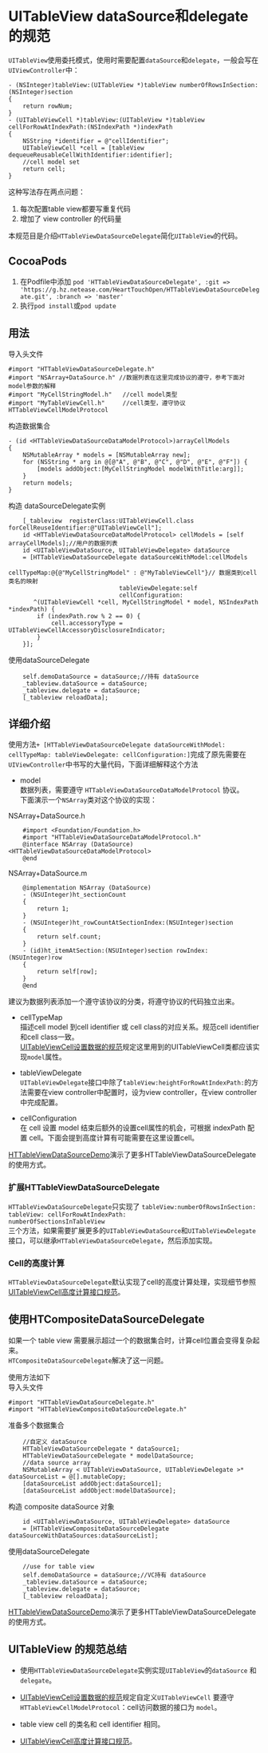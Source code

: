 # UITableView dataSource和delegate的规范
`UITableView`使用委托模式，使用时需要配置`dataSource`和`delegate`，一般会写在`UIViewController`中：

	- (NSInteger)tableView:(UITableView *)tableView numberOfRowsInSection:(NSInteger)section
	{
	    return rowNum;
	}
	- (UITableViewCell *)tableView:(UITableView *)tableView cellForRowAtIndexPath:(NSIndexPath *)indexPath
	{
	    NSString *identifier = @"cellIdentifier";
	    UITableViewCell *cell = [tableView dequeueReusableCellWithIdentifier:identifier];
	    //cell model set
	    return cell;
	} 
这种写法存在两点问题： 
 
1. 每次配置table view都要写重复代码  
2. 增加了 view controller 的代码量  

本规范目是介绍`HTTableViewDataSourceDelegate`简化`UITableView`的代码。

## CocoaPods

1. 在Podfile中添加 `pod 'HTTableViewDataSourceDelegate', :git => 'https://g.hz.netease.com/HeartTouchOpen/HTTableViewDataSourceDelegate.git', :branch => 'master'`
2. 执行`pod install`或`pod update`

## 用法

导入头文件

	#import "HTTableViewDataSourceDelegate.h"
	#import "NSArray+DataSource.h" //数据列表在这里完成协议的遵守，参考下面对model参数的解释
	#import "MyCellStringModel.h"	//cell model类型
	#import "MyTableViewCell.h"		//cell类型，遵守协议HTTableViewCellModelProtocol
	
构造数据集合

	- (id <HTTableViewDataSourceDataModelProtocol>)arrayCellModels
	{
	    NSMutableArray * models = [NSMutableArray new];
	    for (NSString * arg in @[@"A", @"B", @"C", @"D", @"E", @"F"]) {
	        [models addObject:[MyCellStringModel modelWithTitle:arg]];
	    }
	    return models;
	}
构造 dataSourceDelegate实例

		[_tableview  registerClass:UITableViewCell.class forCellReuseIdentifier:@"UITableViewCell"];
		id <HTTableViewDataSourceDataModelProtocol> cellModels = [self arrayCellModels];//用户的数据列表
	    id <UITableViewDataSource, UITableViewDelegate> dataSource
	    = [HTTableViewDataSourceDelegate dataSourceWithModel:cellModels
	                                     cellTypeMap:@{@"MyCellStringModel" : @"MyTableViewCell"}// 数据类到cell类名的映射
	                               tableViewDelegate:self
	                               cellConfiguration:
	       ^(UITableViewCell *cell, MyCellStringModel * model, NSIndexPath *indexPath) {
	        if (indexPath.row % 2 == 0) {
	            cell.accessoryType = UITableViewCellAccessoryDisclosureIndicator;
	        }
	    }];
	    
使用dataSourceDelegate

		self.demoDataSource = dataSource;//持有 dataSource
	    _tableview.dataSource = dataSource;
	    _tableview.delegate = dataSource;
	    [_tableview reloadData]; 
	    

## 详细介绍

使用方法`+ [HTTableViewDataSourceDelegate dataSourceWithModel: cellTypeMap: tableViewDelegate: cellConfiguration:]`完成了原先需要在`UIViewController`中书写的大量代码，下面详细解释这个方法

*	model         
数据列表，需要遵守 `HTTableViewDataSourceDataModelProtocol` 协议。   
下面演示一个`NSArray`类对这个协议的实现：

NSArray+DataSource.h
	
		#import <Foundation/Foundation.h>
		#import "HTTableViewDataSourceDataModelProtocol.h"
		@interface NSArray (DataSource) <HTTableViewDataSourceDataModelProtocol>
		@end
NSArray+DataSource.m  

		@implementation NSArray (DataSource)
		- (NSUInteger)ht_sectionCount
		{
	    	return 1;
		}
		- (NSUInteger)ht_rowCountAtSectionIndex:(NSUInteger)section
		{
	    	return self.count;
		}
		- (id)ht_itemAtSection:(NSUInteger)section rowIndex:(NSUInteger)row
		{
	    	return self[row];
		}
		@end
建议为数据列表添加一个遵守该协议的分类，将遵守协议的代码独立出来。
		
*	cellTypeMap   
	描述cell model 到cell identifier 或 cell class的对应关系。规范cell identifier和cell class一致。    
	[UITableViewCell设置数据的规范](https://g.hz.netease.com/mobile/heartouch/blob/master/specification/ios/UITableViewCell%E8%AE%BE%E7%BD%AE%E6%95%B0%E6%8D%AE%E7%9A%84%E8%A7%84%E8%8C%83.md)规定这里用到的UITableViewCell类都应该实现`model`属性。

*	tableViewDelegate  
	`UITableViewDelegate`接口中除了`tableView:heightForRowAtIndexPath:`的方法需要在view controller中配置时，设为view controller，在view controller中完成配置。

*	cellConfiguration   
在 cell 设置 model 结束后额外的设置cell属性的机会，可根据 indexPath 配置 cell。下面会提到高度计算有可能需要在这里设置cell。

[HTTableViewDataSourceDemo]((https://g.hz.netease.com/HeartTouchOpen/HTTableViewDataSourceDelegate.git))演示了更多HTTableViewDataSourceDelegate的使用方式。
		
### 扩展HTTableViewDataSourceDelegate
`HTTableViewDataSourceDelegate`只实现了  `tableView:numberOfRowsInSection:`  
`tableView: cellForRowAtIndexPath:`  
`numberOfSectionsInTableView`  
三个方法，如果需要扩展更多的`UITableViewDataSource`和`UITableViewDelegate`接口，可以继承`HTTableViewDataSourceDelegate`，然后添加实现。

### Cell的高度计算
`HTTableViewDataSourceDelegate`默认实现了cell的高度计算处理，实现细节参照[UITableViewCell高度计算接口规范](https://g.hz.netease.com/mobile/heartouch/blob/master/specification/ios/UITableViewCell%E9%AB%98%E5%BA%A6%E8%AE%A1%E7%AE%97%E6%8E%A5%E5%8F%A3%E8%A7%84%E8%8C%83.md)。

## 使用HTCompositeDataSourceDelegate 
如果一个 table view 需要展示超过一个的数据集合时，计算cell位置会变得复杂起来。  
`HTCompositeDataSourceDelegate`解决了这一问题。 

使用方法如下  
导入头文件
	
	#import "HTTableViewDataSourceDelegate.h"
	#import "HTTableViewCompositeDataSourceDelegate.h"

准备多个数据集合

		//自定义 dataSource
	    HTTableViewDataSourceDelegate * dataSource1;
	    HTTableViewDataSourceDelegate * modelDataSource;
	    //data source array
	    NSMutableArray < UITableViewDataSource, UITableViewDelegate >* dataSourceList = @[].mutableCopy;
	    [dataSourceList addObject:dataSource1];
	    [dataSourceList addObject:modelDataSource];

构造 composite dataSource 对象

	    id <UITableViewDataSource, UITableViewDelegate> dataSource
	    = [HTTableViewCompositeDataSourceDelegate dataSourceWithDataSources:dataSourceList];
		
使用dataSourceDelegate

		//use for table view
	    self.demoDataSource = dataSource;//VC持有 dataSource
		_tableview.dataSource = dataSource;
	    _tableview.delegate = dataSource;
	    [_tableview reloadData];

[HTTableViewDataSourceDemo]((https://g.hz.netease.com/HeartTouchOpen/HTTableViewDataSourceDelegate.git))演示了更多HTTableViewDataSourceDelegate的使用方式。

## UITableView 的规范总结

-	使用`HTTableViewDataSourceDelegate`实例实现`UITableView`的`dataSource` 和 `delegate`。

-	[UITableViewCell设置数据的规范](https://g.hz.netease.com/mobile/heartouch/blob/master/specification/ios/UITableViewCell%E8%AE%BE%E7%BD%AE%E6%95%B0%E6%8D%AE%E7%9A%84%E8%A7%84%E8%8C%83.md)规定自定义`UITableViewCell` 要遵守 `HTTableViewCellModelProtocol`：cell访问数据的接口为 `model`。

-	table view cell 的类名和 cell identifier 相同。

-	[UITableViewCell高度计算接口规范](https://g.hz.netease.com/mobile/heartouch/blob/master/specification/ios/UITableViewCell%E9%AB%98%E5%BA%A6%E8%AE%A1%E7%AE%97%E6%8E%A5%E5%8F%A3%E8%A7%84%E8%8C%83.md)。
